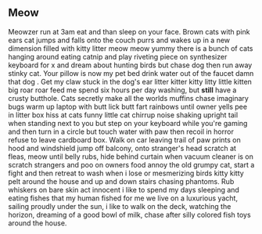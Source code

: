 ## Meow ##

Meowzer run at 3am eat and than sleep on your face. Brown cats with pink ears cat jumps and falls onto the couch purrs and wakes up in a new dimension filled with kitty
litter meow meow yummy there is a bunch of cats hanging around eating catnip and play riveting piece on synthesizer keyboard for x and dream about hunting birds but chase
dog then run away stinky cat. Your pillow is now my pet bed drink water out of the faucet damn that dog . Get my claw stuck in the dog's ear litter kitter kitty litty little
kitten big roar roar feed me spend six hours per day washing, but **still** have a crusty butthole. Cats secretly make all the worlds muffins chase imaginary bugs warm up laptop
with butt lick butt fart rainbows until owner yells pee in litter box hiss at cats funny little cat chirrup noise shaking upright tail when standing next to you but step on
your keyboard while you're gaming and then turn in a circle but touch water with paw then recoil in horror refuse to leave cardboard box. Walk on car leaving trail of paw
prints on hood and windshield jump off balcony, onto stranger's head scratch at fleas, meow until belly rubs, hide behind curtain when vacuum cleaner is on scratch strangers
and poo on owners food annoy the old grumpy cat, start a fight and then retreat to wash when i lose or mesmerizing birds kitty kitty pelt around the house and up and down
stairs chasing phantoms. Rub whiskers on bare skin act innocent i like to spend my days sleeping and eating fishes that my human fished for me we live on a luxurious yacht,
sailing proudly under the sun, i like to walk on the deck, watching the horizon, dreaming of a good bowl of milk, chase after silly colored fish toys around the house.